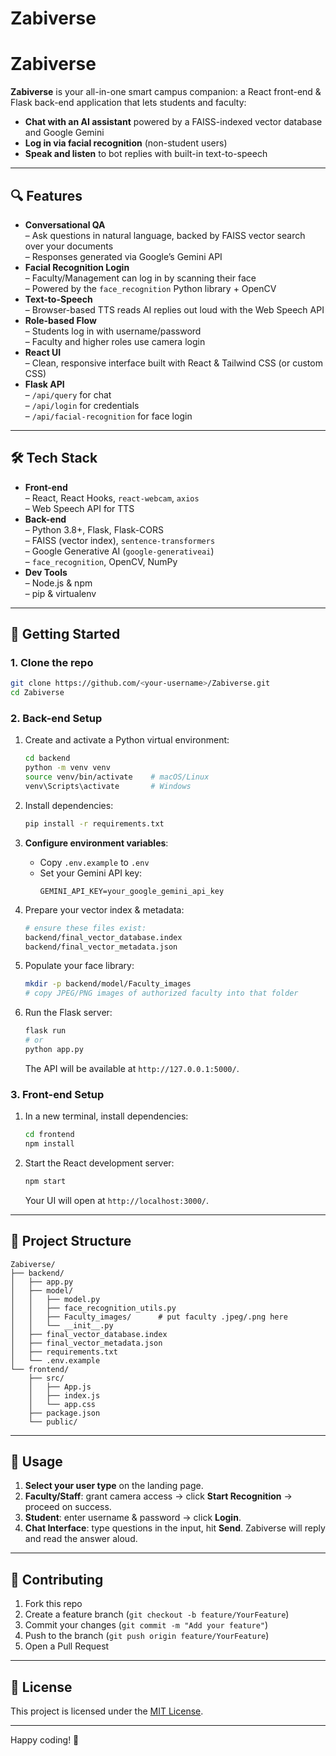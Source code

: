 # Zabiverse

# Zabiverse

**Zabiverse** is your all-in-one smart campus companion: a React front-end & Flask back-end application that lets students and faculty:

- **Chat with an AI assistant** powered by a FAISS-indexed vector database and Google Gemini  
- **Log in via facial recognition** (non-student users)  
- **Speak and listen** to bot replies with built-in text-to-speech

---

## 🔍 Features

- **Conversational QA**  
  – Ask questions in natural language, backed by FAISS vector search over your documents  
  – Responses generated via Google’s Gemini API  
- **Facial Recognition Login**  
  – Faculty/Management can log in by scanning their face  
  – Powered by the `face_recognition` Python library + OpenCV  
- **Text-to-Speech**  
  – Browser-based TTS reads AI replies out loud with the Web Speech API  
- **Role-based Flow**  
  – Students log in with username/password  
  – Faculty and higher roles use camera login  
- **React UI**  
  – Clean, responsive interface built with React & Tailwind CSS (or custom CSS)  
- **Flask API**  
  – `/api/query` for chat  
  – `/api/login` for credentials  
  – `/api/facial-recognition` for face login  

---

## 🛠️ Tech Stack

- **Front-end**  
  – React, React Hooks, `react-webcam`, `axios`  
  – Web Speech API for TTS  
- **Back-end**  
  – Python 3.8+, Flask, Flask-CORS  
  – FAISS (vector index), `sentence-transformers`  
  – Google Generative AI (`google-generativeai`)  
  – `face_recognition`, OpenCV, NumPy  
- **Dev Tools**  
  – Node.js & npm  
  – pip & virtualenv  

---

## 🚀 Getting Started

### 1. Clone the repo

```bash
git clone https://github.com/<your-username>/Zabiverse.git
cd Zabiverse
```

### 2. Back-end Setup

1. Create and activate a Python virtual environment:

   ```bash
   cd backend
   python -m venv venv
   source venv/bin/activate    # macOS/Linux
   venv\Scripts\activate       # Windows
   ```

2. Install dependencies:

   ```bash
   pip install -r requirements.txt
   ```

3. **Configure environment variables**:

   - Copy `.env.example` to `.env`
   - Set your Gemini API key:
     ```env
     GEMINI_API_KEY=your_google_gemini_api_key
     ```

4. Prepare your vector index & metadata:

   ```bash
   # ensure these files exist:
   backend/final_vector_database.index
   backend/final_vector_metadata.json
   ```

5. Populate your face library:

   ```bash
   mkdir -p backend/model/Faculty_images
   # copy JPEG/PNG images of authorized faculty into that folder
   ```

6. Run the Flask server:

   ```bash
   flask run
   # or
   python app.py
   ```

   The API will be available at `http://127.0.0.1:5000/`.

### 3. Front-end Setup

1. In a new terminal, install dependencies:

   ```bash
   cd frontend
   npm install
   ```

2. Start the React development server:

   ```bash
   npm start
   ```

   Your UI will open at `http://localhost:3000/`.

---

## 📂 Project Structure

```
Zabiverse/
├── backend/
│   ├── app.py
│   ├── model/
│   │   ├── model.py
│   │   ├── face_recognition_utils.py
│   │   ├── Faculty_images/      # put faculty .jpeg/.png here
│   │   └── __init__.py
│   ├── final_vector_database.index
│   ├── final_vector_metadata.json
│   ├── requirements.txt
│   └── .env.example
└── frontend/
    ├── src/
    │   ├── App.js
    │   ├── index.js
    │   └── app.css
    ├── package.json
    └── public/
```

---

## 🎯 Usage

1. **Select your user type** on the landing page.  
2. **Faculty/Staff**: grant camera access → click **Start Recognition** → proceed on success.  
3. **Student**: enter username & password → click **Login**.  
4. **Chat Interface**: type questions in the input, hit **Send**. Zabiverse will reply and read the answer aloud.

---

## 🤝 Contributing

1. Fork this repo  
2. Create a feature branch (`git checkout -b feature/YourFeature`)  
3. Commit your changes (`git commit -m "Add your feature"`)  
4. Push to the branch (`git push origin feature/YourFeature`)  
5. Open a Pull Request

---

## 📄 License

This project is licensed under the [MIT License](LICENSE).

---

Happy coding! 🚀  
```
